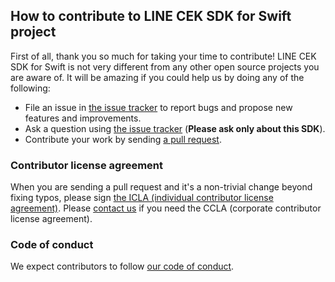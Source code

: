 ## How to contribute to LINE CEK SDK for Swift project

First of all, thank you so much for taking your time to contribute! LINE CEK SDK for Swift is not very different from any other open
source projects you are aware of. It will be amazing if you could help us by doing any of the following:

- File an issue in [the issue tracker](https://github.com/line/clova-cek-sdk-swift/issues) to report bugs and propose new features and
  improvements.
- Ask a question using [the issue tracker](https://github.com/line/clova-cek-sdk-swift/issues) (__Please ask only about this SDK__).
- Contribute your work by sending [a pull request](https://github.com/line/clova-cek-sdk-swift/pulls).

### Contributor license agreement

When you are sending a pull request and it's a non-trivial change beyond fixing typos, please sign
[the ICLA (individual contributor license agreement)](https://cla-assistant.io/line/clova-cek-sdk-swift).
Please [contact us](mailto:dl_oss_dev@linecorp.com) if you need the CCLA (corporate contributor license agreement).

### Code of conduct

We expect contributors to follow [our code of conduct](https://github.com/line/clova-cek-sdk-swift/blob/master/CODE_OF_CONDUCT.md).

